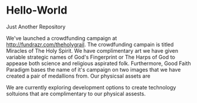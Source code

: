 # Hello-World
Just Another Repository

We've launched a crowdfunding campaign at http://fundrazr.com/theholygrail. The crowdfunding campain is titled Miracles of The Holy Spirit. We have complimentary art we have given variable strategic names of God's Fingerprint or The Harps of God to appease both science and religious aspirated folk. Furthermore, Good Faith Paradigm bases the name of it's campaign on two images that we have created a pair of medallions from. Our physicsal assets are 

We are currently exploring development options to create technology soltuions that are complimentary to our physical assests. 
